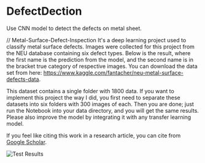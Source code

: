# DefectDection
Use CNN model to detect the defects on metal sheet.

// Metal-Surface-Defect-Inspection
It's a deep learning project used to classify metal surface defects. Images were collected for this project from the NEU database containing six defect types. Below is the result, where the first name is the prediction from the model, and the second name is in the bracket true category of respective images. You can download the data set from here: https://www.kaggle.com/fantacher/neu-metal-surface-defects-data. 

This dataset contains a single folder with 1800 data. If you want to implement this project the way I did, you first need to separate these datasets into six folders with 300 images of each. Then you are done; just run the Notebook into your data directory, and you will get the same results. Please also improve the model by integrating it with any transfer learning model.

If you feel like citing this work in a research article, you can cite from [Google Scholar](https://scholar.google.com/citations?view_op=view_citation&hl=en&user=7WrB3AcAAAAJ&citation_for_view=7WrB3AcAAAAJ:WF5omc3nYNoC).

![Test Results](test_result.png)

